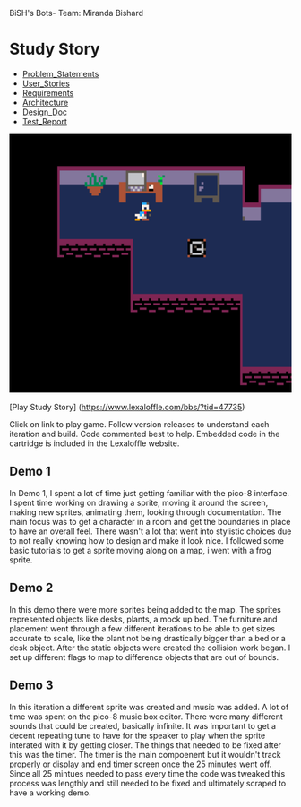 BiSH's Bots- Team: Miranda Bishard
# Study Story 

* [Problem_Statements](problem.md)
* [User_Stories](userstories.md)
* [Requirements](requirements.md)
* [Architecture](architecture.md)
* [Design_Doc](design.md)
* [Test_Report](testreport.md)

![Preview](pico.png)

[Play Study Story] (https://www.lexaloffle.com/bbs/?tid=47735)

Click on link to play game. Follow version releases to understand each iteration and build. Code commented best to help. Embedded code in the cartridge is included in the Lexaloffle website. 

## Demo 1 
In Demo 1, I spent a lot of time just getting familiar with the pico-8 interface. I spent time working on drawing a sprite, moving it around the screen, making new sprites, animating them, looking through documentation. The main focus was to get a character in a room and get the boundaries in place to have an overall feel. There wasn't a lot that went into stylistic choices due to not really knowing how to design and make it look nice. I followed some basic tutorials to get a sprite moving along on a map, i went with a frog sprite.

## Demo 2 
In this demo there were more sprites being added to the map. The sprites represented objects like desks, plants, a mock up bed. The furniture and placement went through a few different iterations to be able to get sizes accurate to scale, like the plant not being drastically bigger than a bed or a desk object. After the static objects were created the collision work began. I set up different flags to map to difference objects that are out of bounds. 

## Demo 3 
In this iteration a different sprite was created and music was added. A lot of time was spent on the pico-8 music box editor. There were many different sounds that could be created, basically infinite. It was important to get a decent repeating tune to have for the speaker to play when the sprite interated with it by getting closer. The things that needed to be fixed after this was the timer. The timer is the main compoenent but it wouldn't track properly or display and end timer screen once the 25 minutes went off. Since all 25 mintues needed to pass every time the code was tweaked this process was lengthly and still needed to be fixed and ultimately scraped to have a working demo. 
